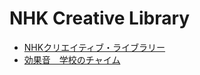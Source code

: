 # NHK Creative Library

- [NHKクリエイティブ・ライブラリー](https://www1.nhk.or.jp/archives/creative/)
- [効果音　学校のチャイム](https://www1.nhk.or.jp/archives/creative/material/view.html?m=D0002011518_00000)
